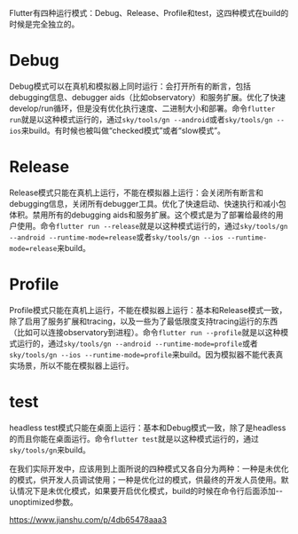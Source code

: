 Flutter有四种运行模式：Debug、Release、Profile和test，这四种模式在build的时候是完全独立的。

# Debug
Debug模式可以在真机和模拟器上同时运行：会打开所有的断言，包括debugging信息、debugger aids（比如observatory）和服务扩展。优化了快速develop/run循环，但是没有优化执行速度、二进制大小和部署。命令`flutter run`就是以这种模式运行的，通过`sky/tools/gn --android`或者`sky/tools/gn --ios`来build。有时候也被叫做“checked模式”或者“slow模式”。

# Release
Release模式只能在真机上运行，不能在模拟器上运行：会关闭所有断言和debugging信息，关闭所有debugger工具。优化了快速启动、快速执行和减小包体积。禁用所有的debugging aids和服务扩展。这个模式是为了部署给最终的用户使用。命令`flutter run --release`就是以这种模式运行的，通过`sky/tools/gn --android --runtime-mode=release`或者`sky/tools/gn --ios --runtime-mode=release`来build。

# Profile
Profile模式只能在真机上运行，不能在模拟器上运行：基本和Release模式一致，除了启用了服务扩展和tracing，以及一些为了最低限度支持tracing运行的东西（比如可以连接observatory到进程）。命令`flutter run --profile`就是以这种模式运行的，通过`sky/tools/gn --android --runtime-mode=profile`或者`sky/tools/gn --ios --runtime-mode=profile`来build。因为模拟器不能代表真实场景，所以不能在模拟器上运行。

# test
headless test模式只能在桌面上运行：基本和Debug模式一致，除了是headless的而且你能在桌面运行。命令`flutter test`就是以这种模式运行的，通过`sky/tools/gn`来build。

在我们实际开发中，应该用到上面所说的四种模式又各自分为两种：一种是未优化的模式，供开发人员调试使用；一种是优化过的模式，供最终的开发人员使用。默认情况下是未优化模式，如果要开启优化模式，build的时候在命令行后面添加--unoptimized参数。

https://www.jianshu.com/p/4db65478aaa3